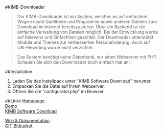 #KIMB-Downloader
>Der KIMB-Downloader ist ein System, welches es auf einfachem Wege erlaubt Quelltexte und Programme sowie anderen Dateien zum Download im Internet bereitszustellen.
>Über ein Backend ist die einfache Verwaltung von Dateien möglich. Bei der Entwicklung wurde auf Relevanz und Einfachheit geachtet.
>Der Downloader unterstützt Module und Themes zur verbesserten Personalisierung. Auch auf URL-Rewriting wurde nicht verzichtet.  
  
>Das System benötigt keine Datenbank, nur einen Webserver mit PHP.
>Schauen Sie sich den Downloader doch einfach mal an!

##Installation
1. Laden Sie das Installpack unter "KIMB Software Download" herunter.
2. Entpacken Sie die Datei auf Ihrem Webserver.
3. Öffnen Sie die "configurator.php" im Browser.
  
##Links
[Homepage](https://www.kimb-technologies.eu/software/downloader/)  
[Demo](http://demo.kimb-technologies.eu/downloader/)  
[KIMB Software Download](https://download.kimb-technologies.eu/explorer/Downloader)  

[Wiki & Dokumentation ](https://downloaderwiki.kimb-technologies.eu/)    
[GIT Bitbucket](https://bitbucket.org/kimbtech/kimb-downloader/)  

